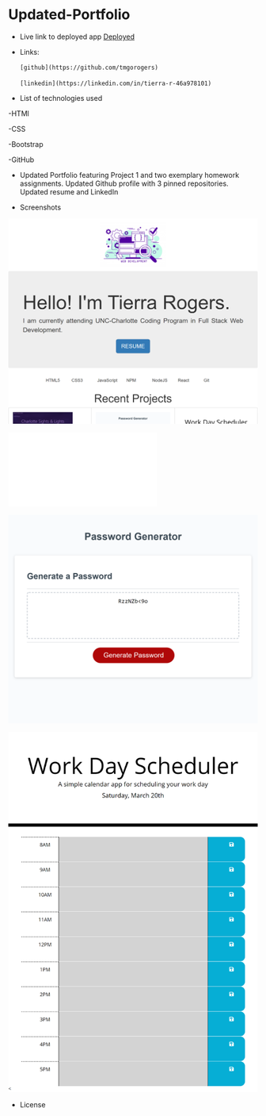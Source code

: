 # Updated-Portfolio

   * Live link to deployed app
         [Deployed](https://tmgorogers.github.io/Updated-Portfolio/)
   * Links:
                 
         [github](https://github.com/tmgorogers)

         [linkedin](https://linkedin.com/in/tierra-r-46a978101)

   * List of technologies used

   -HTMl

   -CSS

   -Bootstrap

   -GitHub

   * Updated Portfolio featuring Project 1 and two exemplary homework assignments. Updated Github profile with 3 pinned repositories. Updated resume and LinkedIn
  
   * Screenshots

   ![Screenshot](assets/UpdatedPortfolio3.png)

   ![Screenshot](file:///C:/Users/user/CodingBootcamp/Updated-Portfolio/assets/Full%20Stack%20Web%20Dev%20Resume.pdf)

   ![Screenshot](assets/Password-Generator.png)

   ![Screenshot](/assets/Work-Day-Scheduler.png)

   
   * License

   

